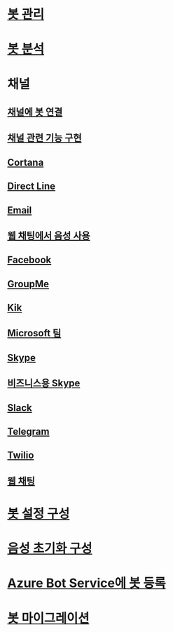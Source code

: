 # [봇 관리](../bot-service-manage-overview.md)
# [봇 분석](../bot-service-manage-analytics.md)
# 채널
## [채널에 봇 연결](../bot-service-manage-channels.md)
## [채널 관련 기능 구현](../v4sdk/bot-builder-channeldata.md)
## [Cortana](../bot-service-channel-connect-cortana.md) 
## [Direct Line](../bot-service-channel-connect-directline.md)
## [Email](../bot-service-channel-connect-email.md)
## [웹 채팅에서 음성 사용](../bot-service-channel-connect-webchat-speech.md)
## [Facebook](../bot-service-channel-connect-facebook.md) 
## [GroupMe](../bot-service-channel-connect-groupme.md) 
## [Kik](../bot-service-channel-connect-kik.md) 
## [Microsoft 팀](https://msdn.microsoft.com/en-us/microsoft-teams/bots)
## [Skype](../bot-service-channel-connect-skype.md)
## [비즈니스용 Skype](../bot-service-channel-connect-skypeforbusiness.md)
## [Slack](../bot-service-channel-connect-slack.md) 
## [Telegram](../bot-service-channel-connect-telegram.md) 
## [Twilio](../bot-service-channel-connect-twilio.md)
## [웹 채팅](../bot-service-channel-connect-webchat.md)
# [봇 설정 구성](../bot-service-manage-settings.md)
# [음성 초기화 구성](../bot-service-manage-speech-priming.md)
# [Azure Bot Service에 봇 등록](../bot-service-quickstart-registration.md)
# [봇 마이그레이션](../bot-service-migrate-bot.md)
